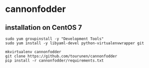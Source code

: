 # cannonfodder

## installation on CentOS 7

```
sudo yum groupinstall -y "Development Tools"
sudo yum install -y libyaml-devel python-virtualenvwrapper git

mkvirtualenv cannonfodder
git clone https://github.com/tourunen/cannonfodder
pip install -r cannonfodder/requirements.txt
```


